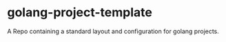 # golang-project-template
A Repo containing a standard layout and configuration for golang projects.
